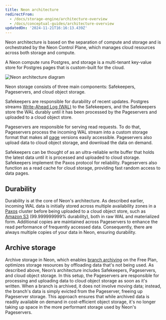 ```yaml
---
title: Neon architecture
redirectFrom:
  - /docs/storage-engine/architecture-overview
  - /docs/conceptual-guides/architecture-overview
updatedOn: '2024-11-21T16:16:13.439Z'
---
```


Neon architecture is based on the separation of compute and storage and is orchestrated by the Neon Control Plane, which manages cloud resources across both storage and compute.

A Neon compute runs Postgres, and storage is a multi-tenant key-value store for Postgres pages that is custom-built for the cloud.

![Neon architecture diagram](/docs/introduction/neon_architecture_5.jpg)

Neon storage consists of three main components: Safekeepers, Pageservers, and cloud object storage.

Safekeepers are responsible for durability of recent updates.
Postgres streams [Write-Ahead Log (WAL)](/docs/reference/glossary#wal) to the Safekeepers, and the Safekeepers store the WAL durably until it has been processed by the Pageservers and uploaded to a cloud object store.

Pageservers are responsible for serving read requests. To do that, Pageservers process the incoming WAL stream into a custom storage format that makes all [page](/docs/reference/glossary#page) versions easily accessible. Pageservers also upload data to cloud object storage, and download the data on demand.

Safekeepers can be thought of as an ultra-reliable write buffer that holds the latest data until it is processed and uploaded to cloud storage. Safekeepers implement the Paxos protocol for reliability. Pageservers also function as a read cache for cloud storage, providing fast random access to data pages.

## Durability

Durability is at the core of Neon's architecture. As described earlier, incoming WAL data is initially stored across multiple availability zones in a [Paxos](<https://en.wikipedia.org/wiki/Paxos_(computer_science)>) cluster before being uploaded to a cloud object store, such as [Amazon S3](https://aws.amazon.com/s3/) (99.999999999% durability), both in raw WAL and materialized form. Additional copies are maintained across Pageservers to enhance the read performance of frequently accessed data. Consequently, there are always multiple copies of your data in Neon, ensuring durability.

## Archive storage

Archive storage in Neon, which enables [branch archiving](/docs/guides/branch-archiving) on the Free Plan, optimizes storage resources by offloading data that's not being used. As described above, Neon’s architecture includes Safekeepers, Pageservers, and cloud object storage. In this setup, the Pageservers are responsible for processing and uploading data to cloud object storage as soon as it's written. When a branch is archived, it does not involve moving data; instead, the branch's data is simply evicted from the Pageserver, freeing up Pageserver storage. This approach ensures that while archived data is readily available on demand in cost-efficient object storage, it's no longer taking up space in the more performant storage used by Neon's Pageservers.
